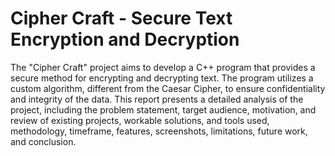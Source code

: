 # Cipher Craft - Secure Text Encryption and Decryption
 The "Cipher Craft" project aims to develop a C++ program that provides a secure method for encrypting and decrypting text. The program utilizes a custom algorithm, different from the Caesar Cipher, to ensure confidentiality and integrity of the data. This report presents a detailed analysis of the project, including the problem statement, target audience, motivation, and review of existing projects, workable solutions, and tools used, methodology, timeframe, features, screenshots, limitations, future work, and conclusion.
